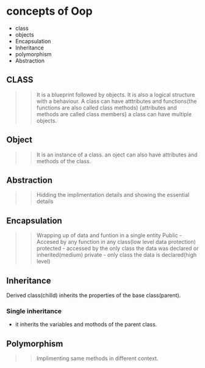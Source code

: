 # concepts of Oop
- class
- objects
- Encapsulation
- Inheritance
- polymorphism
- Abstraction
## CLASS
>> It is a blueprint followed by objects. It is also a logical structure with a behaviour.
>> A class can have atttributes and functions(the functions are also called class methods)
{attributes and methods are called class members}
>> a class can have multiple objects.
## Object
>> It is an instance of a class. 
an oject can also have attributes and methods of the class.
## Abstraction
>> Hidding the implimentation details and showing the essential  details
## Encapsulation
>> Wrapping up of data and funtion in a single entity
Public - Accesed by any function in any class(low level data protection)
protected - accessed by the only class the data was declared or inherited(medium)
private - only class the data is declared(high level)
## Inheritance
Derived class(chilld) inherits the properties of the base class(parent).
### Single inheritance
- it inherits the variables and mothods of the parent class.
## Polymorphism
>> Implimenting same methods in different context.
